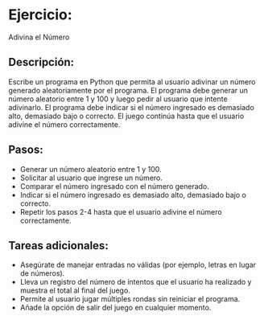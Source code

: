 # Ejercicio: 

Adivina el Número

## Descripción: 

Escribe un programa en Python que permita al usuario adivinar un número generado aleatoriamente por el programa. El programa debe generar un número aleatorio entre 1 y 100 y luego pedir al usuario que intente adivinarlo. El programa debe indicar si el número ingresado es demasiado alto, demasiado bajo o correcto. El juego continúa hasta que el usuario adivine el número correctamente.

## Pasos:

* Generar un número aleatorio entre 1 y 100.
* Solicitar al usuario que ingrese un número.
* Comparar el número ingresado con el número generado.
* Indicar si el número ingresado es demasiado alto, demasiado bajo o correcto.
* Repetir los pasos 2-4 hasta que el usuario adivine el número correctamente.

## Tareas adicionales:

* Asegúrate de manejar entradas no válidas (por ejemplo, letras en lugar de números).
* Lleva un registro del número de intentos que el usuario ha realizado y muestra el total al final del juego.
* Permite al usuario jugar múltiples rondas sin reiniciar el programa.
* Añade la opción de salir del juego en cualquier momento.